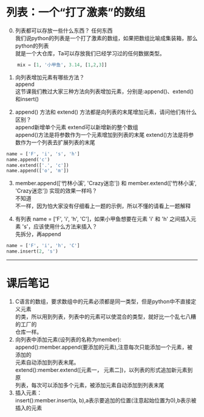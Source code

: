 # 列表：一个“打了激素”的数组

0. 列表都可以存放一些什么东西？
   任何东西  
   我们说python的列表是一个打了激素的数组，如果把数组比喻成集装箱，那么python的列表  
   就是一个大仓库，Ta可以存放我们已经学习过的任何数据类型。
```python
    mix = [1, '小甲鱼', 3.14, [1,2,3]]
```

1. 向列表增加元素有哪些方法？  
   append  
   这节课我们教过大家三种方法向列表增加元素，分别是:append()、extend()和insert()

2. append() 方法和 extend() 方法都是向列表的末尾增加元素，请问他们有什么区别？  
   append新增单个元素
   extend可以新增新的整个数组  
   append()方法是将参数作为一个元素增加到列表的末尾
   extend()方法是将参数作为一个列表去扩展列表的末尾
```python
name = ['F', 'i', 's', 'h']
name.append('c')
name.extend(['.', 'c'])
name.append(['o', 'm'])
```
   
3. member.append(['竹林小溪', 'Crazy迷恋']) 和 
member.extend(['竹林小溪', 'Crazy迷恋']) 实现的效果一样吗？  
   不知道  
   不一样，因为怕大家没有仔细看上一题的示例，所以不懂的请看上一题解释

4. 有列表 name = ['F', 'i', 'h', 'C']，如果小甲鱼想要在元素 'i' 和 'h' 
之间插入元素 's'，应该使用什么方法来插入？  
   先拆分，再append  
```python
name = ['F', 'i', 'h', 'C']
name.insert(2, 's')
```
***
# 课后笔记
1. C语言的数组，要求数组中的元素必须都是同一类型，但是python中不直接定义元素  
的类，所以用到列表，列表中的元素可以使混合的类型，就好比一个乱七八糟的工厂的  
仓库一样。
2. 向列表中添加元素(设列表的名称为member):  
    append():member.append(要添加的元素),注意每次只能添加一个元素，被添加的  
    元素自动添加到列表末尾。  
    extend():member.extend([元素一， 元素二])，以列表的形式追加新元素到原  
    列表，每次可以添加多个元素，被添加元素自动添加到列表末尾
3. 插入元素：  
   insert():member.insert(a, b),a表示要追加的位置(注意起始位置为0),b表示被  
   插入的元素   
